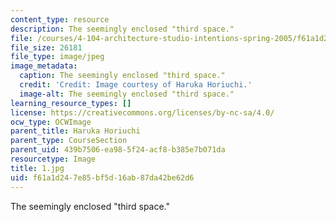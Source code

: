 ```yaml
---
content_type: resource
description: The seemingly enclosed "third space."
file: /courses/4-104-architecture-studio-intentions-spring-2005/f61a1d247e85bf5d16ab87da42be62d6_1.jpg
file_size: 26181
file_type: image/jpeg
image_metadata:
  caption: The seemingly enclosed "third space."
  credit: 'Credit: Image courtesy of Haruka Horiuchi.'
  image-alt: The seemingly enclosed "third space."
learning_resource_types: []
license: https://creativecommons.org/licenses/by-nc-sa/4.0/
ocw_type: OCWImage
parent_title: Haruka Horiuchi
parent_type: CourseSection
parent_uid: 439b7506-ea98-5f24-acf8-b385e7b071da
resourcetype: Image
title: 1.jpg
uid: f61a1d24-7e85-bf5d-16ab-87da42be62d6
---
```

The seemingly enclosed "third space."